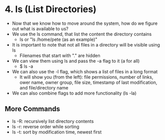 # 4. ls (List Directories)
* Now that we know how to move around the system, how do we figure out what is available to us?
* We use the ls command, that list the content the directory contains
    * ls  or "ls /home/pete (as an example)"
* It is important to note that not all files in a directory will be visible using ls
    * Filenames that start with "." are hidden
* We can view them using ls and pass the -a flag to it (a for all)
    * $ ls -a
* We can also use the -l flag, which shows a list of files in a long format
    * It will show you (from the left): file permissions, number of links, ower name, owner group, file size, timestamp of last modification, and file/directory name
* We can also combine flags to add more functionality (ls -la)

## More Commands
* ls -R: recursively list directory contents
* ls -r: reverse order while sorting
* ls -t: sort by modification time, newest first